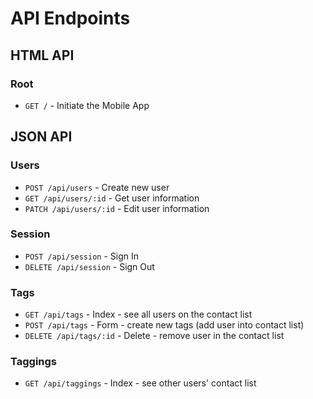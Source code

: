 # API Endpoints

## HTML API

### Root

- `GET /` - Initiate the Mobile App

## JSON API

### Users

- `POST /api/users` - Create new user
- `GET /api/users/:id` - Get user information
- `PATCH /api/users/:id` - Edit user information

### Session

- `POST /api/session` - Sign In
- `DELETE /api/session` - Sign Out

### Tags

- `GET /api/tags` - Index - see all users on the contact list
- `POST /api/tags` - Form - create new tags (add user into contact list)
- `DELETE /api/tags/:id` - Delete - remove user in the contact list

### Taggings

- `GET /api/taggings` - Index - see other users' contact list

